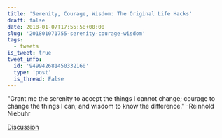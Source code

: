 ```yaml
---
title: 'Serenity, Courage, Wisdom: The Original Life Hacks'
draft: false
date: 2018-01-07T17:55:58+00:00
slug: '201801071755-serenity-courage-wisdom'
tags:
  - tweets
is_tweet: true
tweet_info:
  id: '949942681450332160'
  type: 'post'
  is_thread: False
---
```




"Grant me the serenity to accept the things I cannot change; courage to change the things I can; and wisdom to know the difference." -Reinhold Niebuhr

[Discussion](https://x.com/sytelus/status/949942681450332160)
